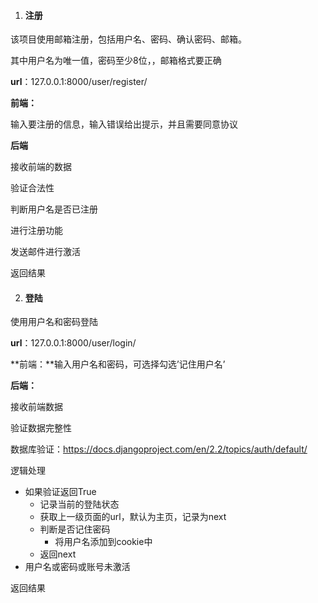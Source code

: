 1. #### 注册

该项目使用邮箱注册，包括用户名、密码、确认密码、邮箱。

其中用户名为唯一值，密码至少8位，，邮箱格式要正确

**url**：127.0.0.1:8000/user/register/

**前端：**

输入要注册的信息，输入错误给出提示，并且需要同意协议

**后端**

接收前端的数据

验证合法性

判断用户名是否已注册

进行注册功能

发送邮件进行激活

返回结果

2. #### 登陆

使用用户名和密码登陆

**url**：127.0.0.1:8000/user/login/

**前端：**输入用户名和密码，可选择勾选’记住用户名’

**后端：**

接收前端数据

验证数据完整性

数据库验证：https://docs.djangoproject.com/en/2.2/topics/auth/default/

逻辑处理

- 如果验证返回True
  - 记录当前的登陆状态
  - 获取上一级页面的url，默认为主页，记录为next
  - 判断是否记住密码
    - 将用户名添加到cookie中
  - 返回next
- 用户名或密码或账号未激活

返回结果





